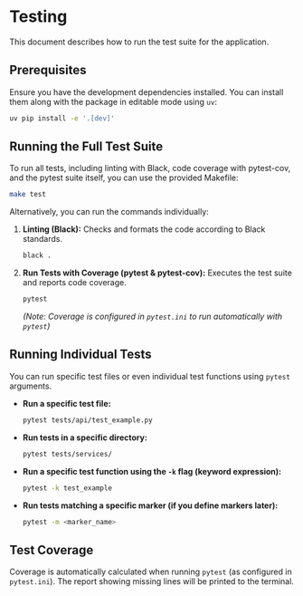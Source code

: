 # Testing

This document describes how to run the test suite for the application.

## Prerequisites

Ensure you have the development dependencies installed. You can install them along with the package in editable mode using `uv`:

```bash
uv pip install -e '.[dev]'
```

## Running the Full Test Suite

To run all tests, including linting with Black, code coverage with pytest-cov, and the pytest suite itself, you can use the provided Makefile:

```bash
make test
```

Alternatively, you can run the commands individually:

1.  **Linting (Black):** Checks and formats the code according to Black standards.
    ```bash
    black .
    ```

2.  **Run Tests with Coverage (pytest & pytest-cov):** Executes the test suite and reports code coverage.
    ```bash
    pytest
    ```
    *(Note: Coverage is configured in `pytest.ini` to run automatically with `pytest`)*

## Running Individual Tests

You can run specific test files or even individual test functions using `pytest` arguments.

*   **Run a specific test file:**
    ```bash
    pytest tests/api/test_example.py
    ```

*   **Run tests in a specific directory:**
    ```bash
    pytest tests/services/
    ```

*   **Run a specific test function using the `-k` flag (keyword expression):**
    ```bash
    pytest -k test_example
    ```

*   **Run tests matching a specific marker (if you define markers later):**
    ```bash
    pytest -m <marker_name>
    ```

## Test Coverage

Coverage is automatically calculated when running `pytest` (as configured in `pytest.ini`). The report showing missing lines will be printed to the terminal. 